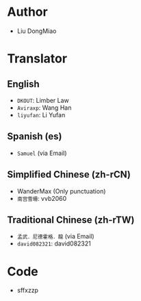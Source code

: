# Author
- Liu DongMiao

# Translator

## English
- `DKOUT`: Limber Law
- `Aviraxp`: Wang Han
- `liyufan`: Li Yufan

## Spanish (es)
- `Samuel` (via Email)

## Simplified Chinese (zh-rCN)
- WanderMax (Only punctuation)
- `南宫雪珊`: vvb2060

## Traditional Chinese (zh-rTW)
- `孟武．尼德霍格．龍` (via Email)
- `david082321`:  david082321

# Code
- sffxzzp
